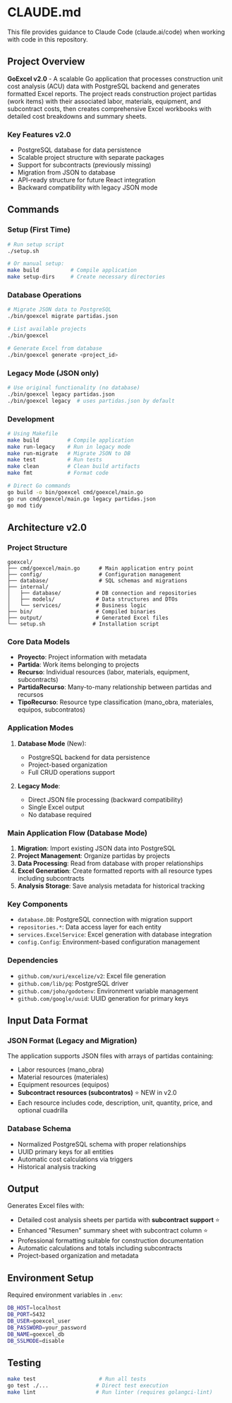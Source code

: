 # CLAUDE.md

This file provides guidance to Claude Code (claude.ai/code) when working with code in this repository.

## Project Overview

**GoExcel v2.0** - A scalable Go application that processes construction unit cost analysis (ACU) data with PostgreSQL backend and generates formatted Excel reports. The project reads construction project partidas (work items) with their associated labor, materials, equipment, and subcontract costs, then creates comprehensive Excel workbooks with detailed cost breakdowns and summary sheets.

### Key Features v2.0
- PostgreSQL database for data persistence
- Scalable project structure with separate packages
- Support for subcontracts (previously missing)
- Migration from JSON to database
- API-ready structure for future React integration
- Backward compatibility with legacy JSON mode

## Commands

### Setup (First Time)
```bash
# Run setup script
./setup.sh

# Or manual setup:
make build          # Compile application
make setup-dirs     # Create necessary directories
```

### Database Operations
```bash
# Migrate JSON data to PostgreSQL
./bin/goexcel migrate partidas.json

# List available projects
./bin/goexcel

# Generate Excel from database
./bin/goexcel generate <project_id>
```

### Legacy Mode (JSON only)
```bash
# Use original functionality (no database)
./bin/goexcel legacy partidas.json
./bin/goexcel legacy  # uses partidas.json by default
```

### Development
```bash
# Using Makefile
make build         # Compile application
make run-legacy    # Run in legacy mode
make run-migrate   # Migrate JSON to DB
make test          # Run tests
make clean         # Clean build artifacts
make fmt           # Format code

# Direct Go commands
go build -o bin/goexcel cmd/goexcel/main.go
go run cmd/goexcel/main.go legacy partidas.json
go mod tidy
```

## Architecture v2.0

### Project Structure
```
goexcel/
├── cmd/goexcel/main.go      # Main application entry point
├── config/                  # Configuration management  
├── database/                # SQL schemas and migrations
├── internal/
│   ├── database/           # DB connection and repositories
│   ├── models/             # Data structures and DTOs
│   └── services/           # Business logic
├── bin/                    # Compiled binaries
├── output/                 # Generated Excel files
└── setup.sh               # Installation script
```

### Core Data Models

- **Proyecto**: Project information with metadata
- **Partida**: Work items belonging to projects  
- **Recurso**: Individual resources (labor, materials, equipment, subcontracts)
- **PartidaRecurso**: Many-to-many relationship between partidas and recursos
- **TipoRecurso**: Resource type classification (mano_obra, materiales, equipos, subcontratos)

### Application Modes

1. **Database Mode** (New): 
   - PostgreSQL backend for data persistence
   - Project-based organization
   - Full CRUD operations support
   
2. **Legacy Mode**: 
   - Direct JSON file processing (backward compatibility)
   - Single Excel output
   - No database required

### Main Application Flow (Database Mode)

1. **Migration**: Import existing JSON data into PostgreSQL
2. **Project Management**: Organize partidas by projects
3. **Data Processing**: Read from database with proper relationships
4. **Excel Generation**: Create formatted reports with all resource types including subcontracts
5. **Analysis Storage**: Save analysis metadata for historical tracking

### Key Components

- `database.DB`: PostgreSQL connection with migration support
- `repositories.*`: Data access layer for each entity
- `services.ExcelService`: Excel generation with database integration  
- `config.Config`: Environment-based configuration management

### Dependencies

- `github.com/xuri/excelize/v2`: Excel file generation
- `github.com/lib/pq`: PostgreSQL driver
- `github.com/joho/godotenv`: Environment variable management
- `github.com/google/uuid`: UUID generation for primary keys

## Input Data Format

### JSON Format (Legacy and Migration)
The application supports JSON files with arrays of partidas containing:
- Labor resources (mano_obra)
- Material resources (materiales) 
- Equipment resources (equipos)
- **Subcontract resources (subcontratos)** ⭐ NEW in v2.0
- Each resource includes code, description, unit, quantity, price, and optional cuadrilla

### Database Schema
- Normalized PostgreSQL schema with proper relationships
- UUID primary keys for all entities
- Automatic cost calculations via triggers
- Historical analysis tracking

## Output

Generates Excel files with:
- Detailed cost analysis sheets per partida with **subcontract support** ⭐
- Enhanced "Resumen" summary sheet with subcontract column ⭐
- Professional formatting suitable for construction documentation
- Automatic calculations and totals including subcontracts
- Project-based organization and metadata

## Environment Setup

Required environment variables in `.env`:
```bash
DB_HOST=localhost
DB_PORT=5432
DB_USER=goexcel_user
DB_PASSWORD=your_password
DB_NAME=goexcel_db
DB_SSLMODE=disable
```

## Testing

```bash
make test                    # Run all tests
go test ./...               # Direct test execution  
make lint                   # Run linter (requires golangci-lint)
```
